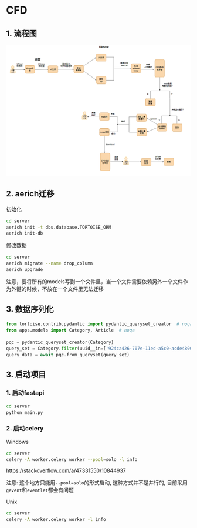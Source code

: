 # CFD

## 1. 流程图

<div align=center>
    <img alt="#" src="docs/cfd.png" width="800px">
</div>

## 2. aerich迁移

初始化
```bash
cd server
aerich init -t dbs.database.TORTOISE_ORM
aerich init-db
```

修改数据
```bash
cd server
aerich migrate --name drop_column
aerich upgrade
```


注意，要将所有的models写到一个文件里，当一个文件需要依赖另外一个文件作为外键的时候，不放在一个文件里无法迁移


## 3. 数据序列化

```python
from tortoise.contrib.pydantic import pydantic_queryset_creator  # noqa
from apps.models import Category, Article  # noqa

pqc = pydantic_queryset_creator(Category)
query_set = Category.filter(uuid__in=['924ca426-707e-11ed-a5c0-acde48001122'])
query_data = await pqc.from_queryset(query_set)
```

## 3. 启动项目

### 1. 启动fastapi

```bash
cd server
python main.py
```

### 2. 启动celery

Windows

```bash
cd server
celery -A worker.celery worker --pool=solo -l info
```
<https://stackoverflow.com/a/47331550/10844937>

注意: 这个地方只能用`--pool=solo`的形式启动, 这种方式并不是并行的, 目前采用`gevent`和`eventlet`都会有问题

Unix

```bash
cd server
celery -A worker.celery worker -l info
```

